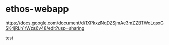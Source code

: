 # ethos-webapp

https://docs.google.com/document/d/1XPkxzNqDZSjmAe3mZZBTWoLqsxGSK4jRLh1rWzs6v48/edit?usp=sharing

test